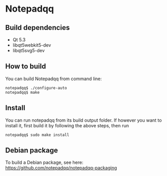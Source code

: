 Notepadqq
=========

Build dependencies
------------------
   * Qt 5.3
   * libqt5webkit5-dev
   * libqt5svg5-dev

How to build
------------
You can build Notepadqq from command line:

    notepadqq$ ./configure-auto
    notepadqq$ make
    
Install
-------
You can run notepadqq from its build output folder. If however you want to install it, first build it
by following the above steps, then run

    notepadqq$ sudo make install

Debian package
--------------
To build a Debian package, see here: https://github.com/notepadqq/notepadqq-packaging
